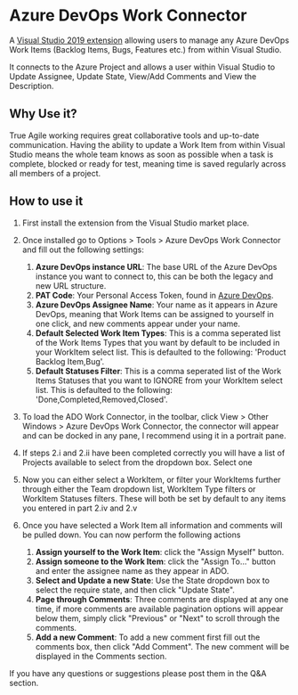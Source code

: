 # Azure DevOps Work Connector
A [Visual Studio 2019 extension](https://marketplace.visualstudio.com/items?itemName=MadeUpExtensions.AzureDevopsWorkConnector)  allowing users to manage any Azure DevOps Work Items (Backlog Items, Bugs, Features etc.) from within Visual Studio.

It connects to the Azure Project and allows a user within Visual Studio to Update Assignee, Update State, View/Add Comments and View the Description.

## Why Use it?
True Agile working requires great collaborative tools and up-to-date communication. Having the ability to update a Work Item from within Visual Studio means the whole team knows as soon as possible when a task is complete, blocked or ready for test, meaning time is saved regularly across all members of a project.

## How to use it
 1. First install the extension from the Visual Studio market place.
 2. Once installed go to Options > Tools > Azure DevOps Work Connector
    and fill out the following settings:
    
	 1. **Azure DevOps instance URL**: The base URL of the Azure DevOps instance you want to connect to, this can be both the legacy and new URL structure.
	 2. **PAT Code**: Your Personal Access Token, found in [Azure DevOps](https://docs.microsoft.com/en-us/azure/devops/integrate/get-started/authentication/pats?view=azure-devops#create-personal-access-tokens-to-authenticate-access).
	 3. **Azure DevOps Assignee Name**: Your name as it appears in Azure DevOps, meaning that Work Items can be assigned to yourself in one click, and new comments appear under your name.
	 4. **Default Selected Work Item Types**: This is a comma seperated list of the Work Items Types that you want by default to be included in your WorkItem select list. This is defaulted to the following: 'Product Backlog Item,Bug'.
	 5. **Default Statuses Filter**: This is a comma seperated list of the Work Items Statuses that you want to IGNORE from your WorkItem select list. This is defaulted to the following: 'Done,Completed,Removed,Closed'.
   
 3. To load the ADO Work Connector, in the toolbar, click View > Other Windows > Azure DevOps Work Connector, the connector will appear and can be docked in any pane, I recommend using it in a portrait pane.
 4. If steps 2.i and 2.ii have been completed correctly you will have a list of Projects available to select from the dropdown box. Select one
 5. Now you can either select a WorkItem, or filter your WorkItems further through either the Team dropdown list, WorkItem Type filters or WorkItem Statuses filters. These will both be set by default to any items you entered in part 2.iv and 2.v
 6. Once you have selected a Work Item all information and comments will be pulled down. You can now perform the following actions
	 1. **Assign yourself to the Work Item**: click the "Assign Myself" button.
	 2. **Assign someone to the Work Item**: click the "Assign To..." button and enter the assignee name as they appear in ADO.
	 3. **Select and Update a new State**: Use the State dropdown box to select the require state, and then click "Update State".
	 4. **Page through Comments**: Three comments are displayed at any one time, if more comments are available pagination options will appear below them, simply click "Previous" or "Next" to scroll through the comments.
	 5. **Add a new Comment**: To add a new comment first fill out the comments box, then click "Add Comment". The new comment will be displayed in the Comments section.
  
  If you have any questions or suggestions please post them in the Q&A section.
